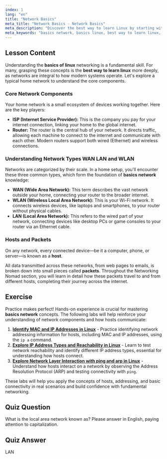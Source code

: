 ```yaml
---
index: 1
lang: "en"
title: "Network Basics"
meta_title: "Network Basics - Network Basics"
meta_description: "Discover the best way to learn Linux by starting with network basics. This guide covers the basics of network components like WAN, LAN, routers, and hosts for beginners."
meta_keywords: "basics network, basics linux, best way to learn linux, basics of linux, WAN, LAN, WLAN, network tutorial, networking guide"
---
```


## Lesson Content

Understanding the **basics of linux** networking is a fundamental skill. For many, grasping these concepts is the **best way to learn linux** more deeply, as networks are integral to how modern systems operate. Let's explore a typical home network to understand the core components.

### Core Network Components

Your home network is a small ecosystem of devices working together. Here are the key players:

- **ISP (Internet Service Provider):** This is the company you pay for your internet connection, linking your home to the global internet.
- **Router:** The router is the central hub of your network. It directs traffic, allowing each machine to connect to the internet and communicate with each other. Modern routers support both wired (Ethernet) and wireless connections.

### Understanding Network Types WAN LAN and WLAN

Networks are categorized by their scale. In a home setup, you'll encounter these three common types, which form the foundation of **basics network** knowledge:

- **WAN (Wide Area Network):** This term describes the vast network outside your home, connecting your router to the broader internet.
- **WLAN (Wireless Local Area Network):** This is your Wi-Fi network. It connects wireless devices, like laptops and smartphones, to your router without physical cables.
- **LAN (Local Area Network):** This refers to the wired part of your network, connecting devices like desktop PCs or game consoles to your router via an Ethernet cable.

### Hosts and Packets

On any network, every connected device—be it a computer, phone, or server—is known as a **host**.

All data transmitted across these networks, from web pages to emails, is broken down into small pieces called **packets**. Throughout the Networking Nomad section, you will learn in detail how these packets travel to and from different hosts, completing their journey across the internet.

## Exercise

Practice makes perfect! Hands-on experience is crucial for mastering **basics network** concepts. The following labs will help reinforce your understanding of network components and how hosts communicate:

1.  **[Identify MAC and IP Addresses in Linux](https://labex.io/labs/comptia-identify-mac-and-ip-addresses-in-linux-592731)** - Practice identifying network addressing information for hosts, including MAC and IP addresses, using the `ip a` command.
2.  **[Explore IP Address Types and Reachability in Linux](https://labex.io/labs/comptia-explore-ip-address-types-and-reachability-in-linux-592780)** - Learn to test network reachability and identify different IP address types, essential for understanding how hosts connect.
3.  **[Explore Network Layer Interaction with ping and arp in Linux](https://labex.io/labs/comptia-explore-network-layer-interaction-with-ping-and-arp-in-linux-592746)** - Understand how hosts interact on a network by observing the Address Resolution Protocol (ARP) and testing connectivity with `ping`.

These labs will help you apply the concepts of hosts, addressing, and basic connectivity in real scenarios and build confidence with fundamental networking.

## Quiz Question

What is the local area network known as? Please answer in English, paying attention to capitalization.

## Quiz Answer

LAN
